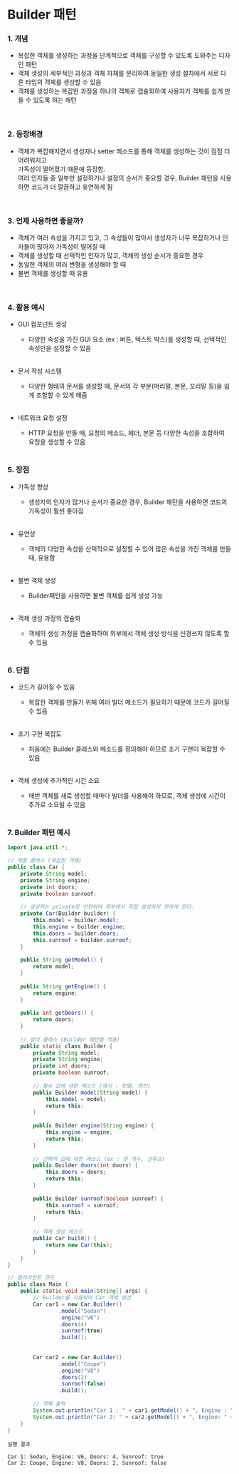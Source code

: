 # Builder 패턴

### 1. 개념
- 복잡한 객체를 생성하는 과정을 단계적으로 객체를 구성할 수 있도록 도와주는 디자인 패턴
- 객체 생성의 세부적인 과정과 객체 자체를 분리하여 동일한 생성 절차에서 서로 다른 타입의 객체를 생성할 수 있음
- 객체를 생성하는 복잡한 과정을 하나의 객체로 캡슐화하여 사용자가 객체를 쉽게 만들 수 있도록 하는 패턴

<br>

### 2. 등장배경
- 객체가 복잡해지면서 생성자나 setter 메소드를 통해 객체를 생성하는 것이 점점 더 어려워지고 <br> 
  가독성이 떨어졌기 때문에 등장함. <br>
  여러 인자들 중 일부만 설정하거나 설정의 순서가 중요할 경우, Builder 패턴을 사용하면 코드가 더 깔끔하고 유연하게 됨

<br>

### 3. 언제 사용하면 좋을까?
- 객체가 여러 속성을 가지고 있고, 그 속성들이 많아서 생성자가 너무 복잡하거나 인자들이 많아져 가독성이 떨어질 때
- 객체를 생성할 때 선택적인 인자가 많고, 객체의 생성 순서가 중요한 경우
- 동일한 객체의 여러 변형을 생성해야 할 때
- 불변 객체를 생성할 때 유용

<br>

### 4. 활용 예시
- GUI 컴포넌트 생성
    - 다양한 속성을 가진 GUI 요소 (ex : 버튼, 텍스트 박스)를 생성할 때, 선택적인 속성만을 설정할 수 있음 <br><br>

- 문서 작성 시스템
    - 다양한 형태의 문서를 생성할 때, 문서의 각 부분(머리말, 본문, 꼬리말 등)을 쉽게 조합할 수 있게 해줌 <br><br>

- 네트워크 요청 설정
    - HTTP 요청을 만들 때, 요청의 메소드, 헤더, 본문 등 다양한 속성을 조합하여 요청을 생성할 수 있음 <br><br>
 


### 5. 장점
- 가독성 향상
    - 생성자의 인자가 많거나 순서가 중요한 경우, Builder 패턴을 사용하면 코드의 가독성이 훨씬 좋아짐 <br><br>

- 유연성
    - 객체의 다양한 속성을 선택적으로 설정할 수 있어 많은 속성을 가진 객체를 만들 때, 유용함 <br><br>

- 불변 객체 생성
    - Builder패턴을 사용하면 불변 객체를 쉽게 생성 가능 <br><br>

- 객체 생성 과정의 캡슐화
  - 객체의 생성 과정을 캡슐화하여 외부에서 객체 생성 방식을 신경쓰지 않도록 할 수 있음 <br><br>


### 6. 단점
- 코드가 길어질 수 있음
    - 복잡한 객체를 만들기 위해 여러 빌더 메소드가 필요하기 때문에 코드가 길어질 수 있음 <br><br>
  
- 초기 구현 복잡도 
    - 처음에는 Builder 클래스와 메소드를 정의해야 하므로 초기 구현이 복잡할 수 있음 <br><br>
  
- 객체 생성에 추가적인 시간 소요
  - 매번 객체를 새로 생성할 때마다 빌더를 사용해야 하므로, 객체 생성에 시간이 추가로 소요될 수 있음 <br><br>
  

### 7. Builder 패턴 예시
```Java
import java.util.*;

// 제품 클래스 (복잡한 객체)
public class Car {
    private String model;
    private String engine;
    private int doors;
    private boolean sunroof;
    
    // 생성자는 private로 선언하여 외부에서 직접 생성하지 못하게 한다.
    private Car(Builder builder) {
        this.model = builder.model;
        this.engine = builder.engine;
        this.doors = builder.doors;
        this.sunroof = builder.sunroof;
    }
    
    public String getModel() {
        return model;
    }
    
    public String getEngine() {
        return engine;
    }
    
    public int getDoors() {
        return doors;
    }
    
    // 빌더 클래스 (Builder 패턴을 적용)
    public static class Builder {
        private String model;
        private String engine;
        private int doors;
        private boolean sunroof;
        
        // 필수 값에 대한 메소드 (예시 : 모델, 엔진)
        public Builder model(String model) {
            this.model = model;
            return this;
        }
        
        public Builder engine(String engine) {
            this.engine = engine;
            return this;
        }
        
        // 선택적 값에 대한 메소드 (ex : 문 개수, 선루프)
        public Builder doors(int doors) {
            this.doors = doors;
            return this;
        }
        
        public Builder sunroof(boolean sunroof) {
            this.sunroof = sunroof;
            return this;
        }
        
        // 객체 생성 메소드
        public Car build() {
            return new Car(this);
        }
    }
}

// 클라이언트 코드
public class Main {
    public static void main(String[] args) {
        // Builder를 사용하여 Car 객체 생성
        Car car1 = new Car.Builder()
                .model("Sedan")
                .engine("V6")
                .doors(4)
                .sunroof(true)
                .build();
        
        
        Car car2 = new Car.Builder()
                .model("Coupe")
                .engine("V8")
                .doors(2)
                .sunroof(false)
                .build();
        
        // 객체 출력
        System.out.println("Car 1 : " + car1.getModel() + ", Engine : " + car1.getEngine() + ", Doors: " + car1.getDoors() + ", Sunroof: " + car1.hasSunroof());
        System.out.println("Car 2: " + car2.getModel() + ", Engine: " + car2.getEngine() + ", Doors: " + car2.getDoors() + ", Sunroof: " + car2.hasSunroof());
    }
}

```
```text
실행 결과

Car 1: Sedan, Engine: V6, Doors: 4, Sunroof: true
Car 2: Coupe, Engine: V8, Doors: 2, Sunroof: false
```
